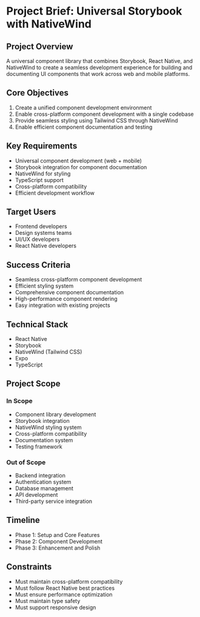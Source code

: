 # Project Brief: Universal Storybook with NativeWind

## Project Overview

A universal component library that combines Storybook, React Native, and NativeWind to create a seamless development experience for building and documenting UI components that work across web and mobile platforms.

## Core Objectives

1. Create a unified component development environment
2. Enable cross-platform component development with a single codebase
3. Provide seamless styling using Tailwind CSS through NativeWind
4. Enable efficient component documentation and testing

## Key Requirements

- Universal component development (web + mobile)
- Storybook integration for component documentation
- NativeWind for styling
- TypeScript support
- Cross-platform compatibility
- Efficient development workflow

## Target Users

- Frontend developers
- Design systems teams
- UI/UX developers
- React Native developers

## Success Criteria

- Seamless cross-platform component development
- Efficient styling system
- Comprehensive component documentation
- High-performance component rendering
- Easy integration with existing projects

## Technical Stack

- React Native
- Storybook
- NativeWind (Tailwind CSS)
- Expo
- TypeScript

## Project Scope

### In Scope

- Component library development
- Storybook integration
- NativeWind styling system
- Cross-platform compatibility
- Documentation system
- Testing framework

### Out of Scope

- Backend integration
- Authentication system
- Database management
- API development
- Third-party service integration

## Timeline

- Phase 1: Setup and Core Features
- Phase 2: Component Development
- Phase 3: Enhancement and Polish

## Constraints

- Must maintain cross-platform compatibility
- Must follow React Native best practices
- Must ensure performance optimization
- Must maintain type safety
- Must support responsive design
